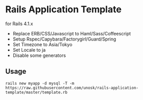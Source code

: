 # Rails Application Template

for Rails 4.1.x

- Replace ERB/CSS/Javascript to Haml/Sass/Coffeescript
- Setup Rspec/Capybara/Factorygirl/Guard/Spring
- Set Timezone to Asia/Tokyo
- Set Locale to ja
- Disable some generators

## Usage
```
rails new myapp -d mysql -T -m https://raw.githubusercontent.com/unosk/rails-application-template/master/template.rb
```
